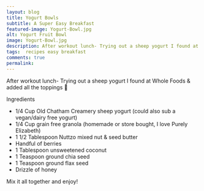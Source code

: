 ```yaml
---
layout: blog
title: Yogurt Bowls
subtitle: A Super Easy Breakfast
featured-image: Yogurt-Bowl.jpg
alt: Yogurt Fruit Bowl
image: Yogurt-Bowl.jpg
description: After workout lunch- Trying out a sheep yogurt I found at Whole Foods & added all the toppings 🤗
tags:  recipes easy breakfast
comments: true
permalink:
---
```

After workout lunch-
Trying out a sheep yogurt I found at Whole Foods & added all the toppings 🤗

Ingredients
* 1/4 Cup Old Chatham Creamery sheep yogurt (could also sub a vegan/dairy free yogurt)
* 1/4 Cup grain free granola (homemade or store bought, I love Purely Elizabeth)
* 1 1/2 Tablespoon Nuttzo mixed nut & seed butter
* Handful of berries
* 1 Tablespoon unsweetened coconut
* 1 Teaspoon ground chia seed
* 1 Teaspoon ground flax seed
* Drizzle of honey

Mix it all together and enjoy!
